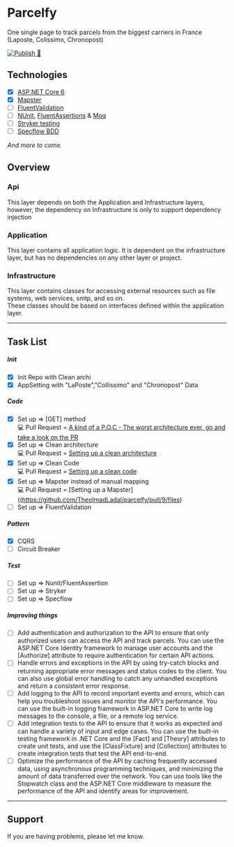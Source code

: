 # Parcelfy
One single page to track parcels from the biggest carriers in France (Laposte, Colissimo, Chronopost)

[![Publish 🚀](https://github.com/TheoImadLadal/parcelfy/actions/workflows/publish.yml/badge.svg)](https://github.com/TheoImadLadal/parcelfy/actions/workflows/publish.yml)

## Technologies

* [x] [ASP.NET Core 6](https://docs.microsoft.com/en-us/aspnet/core/introduction-to-aspnet-core)
* [x] [Mapster](https://github.com/MapsterMapper/Mapster)
* [ ] [FluentValidation](https://fluentvalidation.net/)
* [ ] [NUnit](https://nunit.org/), [FluentAssertions](https://fluentassertions.com/) & [Moq](https://github.com/moq)
* [ ] [Stryker testing](https://stryker-mutator.io/)
* [ ] [Specflow BDD](https://specflow.org/)
 
*And more to come.*

## Overview

### Api
This layer depends on both the Application and Infrastructure layers, however, the dependency on Infrastructure is only to support dependency injection

### Application
This layer contains all application logic. It is dependent on the infrastructure layer, but has no dependencies on any other layer or project.

### Infrastructure
This layer contains classes for accessing external resources such as file systems, web services, smtp, and so on. <br/>
These classes should be based on interfaces defined within the application layer.

---
## Task List

##### Init
- [x] Init Repo with Clean archi
- [X] AppSetting with "LaPoste","Collissimo" and "Chronopost" Data 

##### Code
- [X] Set up => [GET] method <br/>
💻 Pull Request = [A kind of a P.O.C - The worst architecture ever, go and take a look on the PR](https://github.com/TheoImadLadal/parcelfy/pull/3/files)
- [X] Set up => Clean architecture <br/> 
💻 Pull Request = [Setting up a clean architecture](https://github.com/TheoImadLadal/parcelfy/pull/5/files)
- [X] Set up => Clean Code <br/>
💻 Pull Request = [Setting up a clean code](https://github.com/TheoImadLadal/parcelfy/pull/8/files)
- [X] Set up => Mapster instead of manual mapping <br/>
💻 Pull Request = [Setting up a Mapster]((https://github.com/TheoImadLadal/parcelfy/pull/9/files)
- [ ] Set up => FluentValidation

##### Pattern 
- [X] CQRS
- [ ] Circuit Breaker

##### Test
- [ ] Set up => Nunit/FluentAssertion
- [ ] Set up => Stryker
- [ ] Set up => Specflow

##### Improving things
- [ ] Add authentication and authorization to the API to ensure that only authorized users can access the API and track parcels. You can use the ASP.NET Core Identity framework to manage user accounts and the [Authorize] attribute to require authentication for certain API actions.
- [ ] Handle errors and exceptions in the API by using try-catch blocks and returning appropriate error messages and status codes to the client. You can also use global error handling to catch any unhandled exceptions and return a consistent error response.
- [ ] Add logging to the API to record important events and errors, which can help you troubleshoot issues and monitor the API's performance. You can use the built-in logging framework in ASP.NET Core to write log messages to the console, a file, or a remote log service.
- [ ] Add integration tests to the API to ensure that it works as expected and can handle a variety of input and edge cases. You can use the built-in testing framework in .NET Core and the [Fact] and [Theory] attributes to create unit tests, and use the [ClassFixture] and [Collection] attributes to create integration tests that test the API end-to-end.
- [ ] Optimize the performance of the API by caching frequently accessed data, using asynchronous programming techniques, and minimizing the amount of data transferred over the network. You can use tools like the Stopwatch class and the ASP.NET Core middleware to measure the performance of the API and identify areas for improvement.

---
## Support

If you are having problems, please let me know.

